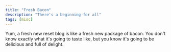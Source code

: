 ```yaml
---
title: "Fresh Bacon"
description: "There's a beginning for all"
tags: [misc]
---
```

Yum, a fresh new reset blog is like a fresh new package of bacon.
You don't know exactly what it's going to taste like, but you know it's going to be delicious and full of delight.